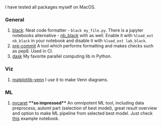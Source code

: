 I have tested all packages myself on MacOS. 

### General

1. [black](https://pypi.org/project/black/): Neat code formatter - `black my_file.py`. There is a jupyter notebooks alternative - [nb_black](https://pypi.org/project/nb-black/) with as well. Enable it with `%load_ext nb_black` in your notebook and disable it with `%load_ext lab_black`.
2. [pre-commit](https://pre-commit.com/) A tool which performs formatting and makes checks such as pep8. Used in CI.
3. [dask](https://www.dask.org/) My favorite parallel computing lib in Python.

### Viz
1. [matplotlib-venn](https://pypi.org/project/matplotlib-venn/) I use it to make Venn diagrams.

### ML

1. [pycaret](https://pycaret.org/) **\*\*so impressed\*\*** An omnipotent ML tool, including data preprocess, automl part (selection of best model), great result overview and option to make ML pipeline from selected best model. Just check [this](https://nbviewer.org/github/pycaret/pycaret/blob/master/tutorials/Tutorial%20-%20Binary%20Classification.ipynb) example notebook.
